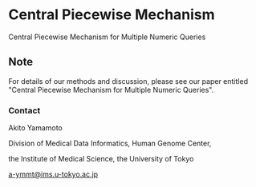 # Central Piecewise Mechanism
Central Piecewise Mechanism for Multiple Numeric Queries


## Note

For details of our methods and discussion, please see our paper entitled "Central Piecewise Mechanism for Multiple Numeric Queries".

### Contact
Akito Yamamoto

Division of Medical Data Informatics, Human Genome Center,

the Institute of Medical Science, the University of Tokyo

a-ymmt@ims.u-tokyo.ac.jp
